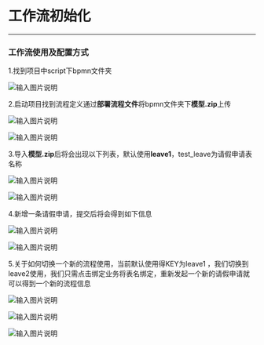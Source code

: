 # 工作流初始化
- - -

### 工作流使用及配置方式

1.找到项目中script下bpmn文件夹

![输入图片说明](https://foruda.gitee.com/images/1714211764058540441/5c8b97af_5363069.png "屏幕截图")

2.启动项目找到流程定义通过**部署流程文件**将bpmn文件夹下**模型.zip**上传

![输入图片说明](https://foruda.gitee.com/images/1714211950485333575/1e2b3ff4_5363069.png "屏幕截图")

![输入图片说明](https://foruda.gitee.com/images/1714212113004821592/96586e69_5363069.png "屏幕截图")

3.导入**模型.zip**后将会出现以下列表，默认使用**leave1**，test_leave为请假申请表名称 

![输入图片说明](https://foruda.gitee.com/images/1714212222766335759/1227bbd6_5363069.png "屏幕截图")

![输入图片说明](https://foruda.gitee.com/images/1714212493602552742/9e0258b1_5363069.png "屏幕截图")

4.新增一条请假申请，提交后将会得到如下信息

![输入图片说明](https://foruda.gitee.com/images/1714212617432902105/3609f6ef_5363069.png "屏幕截图")

![输入图片说明](https://foruda.gitee.com/images/1714212630860787365/2922d38e_5363069.png "屏幕截图")

5.关于如何切换一个新的流程使用，当前默认使用得KEY为leave1 ，我们切换到leave2使用，我们只需点击绑定业务将表名绑定，重新发起一个新的请假申请就可以得到一个新的流程信息

![输入图片说明](https://foruda.gitee.com/images/1714212876442323110/4554ea95_5363069.png "屏幕截图")

![输入图片说明](https://foruda.gitee.com/images/1714213037864274694/613149f5_5363069.png "屏幕截图")

![输入图片说明](https://foruda.gitee.com/images/1714212963457174382/add768db_5363069.png "屏幕截图")